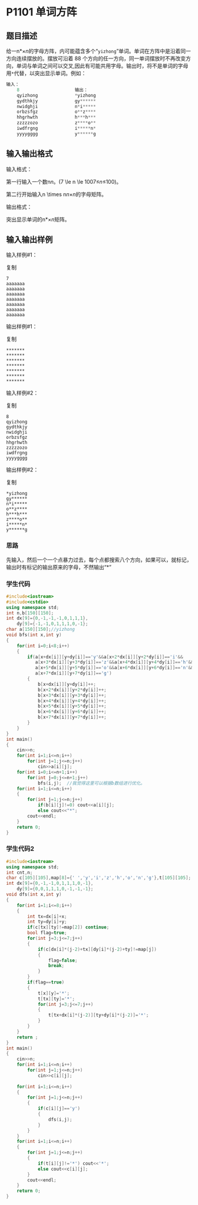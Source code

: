 # P1101 单词方阵

## 题目描述

给一n*×*n*的字母方阵，内可能蕴含多个“`yizhong`”单词。单词在方阵中是沿着同一方向连续摆放的。摆放可沿着 88 个方向的任一方向，同一单词摆放时不再改变方向，单词与单词之间可以交叉,因此有可能共用字母。输出时，将不是单词的字母用`*`代替，以突出显示单词。例如：

```cpp
输入：
    8                     输出：
    qyizhong              *yizhong
    gydthkjy              gy******
    nwidghji              n*i*****
    orbzsfgz              o**z****
    hhgrhwth              h***h***
    zzzzzozo              z****o**
    iwdfrgng              i*****n*
    yyyygggg              y******g
```

## 输入输出格式

输入格式：



第一行输入一个数n*n*。(7 \le n \le 1007≤*n*≤100)。

第二行开始输入n \times n*n*×*n*的字母矩阵。



输出格式：



突出显示单词的n*×*n*矩阵。



## 输入输出样例

输入样例#1：

 

复制

```
7
aaaaaaa
aaaaaaa
aaaaaaa
aaaaaaa
aaaaaaa
aaaaaaa
aaaaaaa
```

输出样例#1：

 

复制

```
*******
*******
*******
*******
*******
*******
*******
```

输入样例#2：

 

复制

```
8
qyizhong
gydthkjy
nwidghji
orbzsfgz
hhgrhwth
zzzzzozo
iwdfrgng
yyyygggg
```

输出样例#2：

 

复制

```
*yizhong
gy******
n*i*****
o**z****
h***h***
z****o**
i*****n*
y******g
```



### 思路

先输入，然后一个一个点暴力过去，每个点都搜索八个方向，如果可以，就标记，输出时有标记的输出原来的字母，不然输出“*”



### 学生代码

```c++
#include<iostream>
#include<cstdio>
using namespace std;
int n,b[150][150];
int dx[9]={0,-1,-1,-1,0,1,1,1},
	dy[9]={-1,-1,0,1,1,1,0,-1};
char a[150][150];//yizhong
void bfs(int x,int y)
{
	for(int i=0;i<8;i++)
	{
		if(a[x+dx[i]][y+dy[i]]=='y'&&a[x+2*dx[i]][y+2*dy[i]]=='i'&&
		   a[x+3*dx[i]][y+3*dy[i]]=='z'&&a[x+4*dx[i]][y+4*dy[i]]=='h'&&
		   a[x+5*dx[i]][y+5*dy[i]]=='o'&&a[x+6*dx[i]][y+6*dy[i]]=='n'&&
		   a[x+7*dx[i]][y+7*dy[i]]=='g')
		{
			b[x+dx[i]][y+dy[i]]++;
			b[x+2*dx[i]][y+2*dy[i]]++;
			b[x+3*dx[i]][y+3*dy[i]]++;
			b[x+4*dx[i]][y+4*dy[i]]++;
			b[x+5*dx[i]][y+5*dy[i]]++;
			b[x+6*dx[i]][y+6*dy[i]]++;
			b[x+7*dx[i]][y+7*dy[i]]++;
		}
	}
}
int main()
{
	cin>>n;
	for(int i=1;i<=n;i++)
		for(int j=1;j<=n;j++)
			cin>>a[i][j];
	for(int i=0;i<=n+1;i++)
		for(int j=0;j<=n+1;j++)
			bfs(i,j);  //我觉得这里可以根据b数组进行优化。
	for(int i=1;i<=n;i++)
	{
		for(int j=1;j<=n;j++)
			if(b[i][j]!=0) cout<<a[i][j];
			else cout<<"*";
		cout<<endl;
	}
	return 0;
}
```



### 学生代码2

```c++
#include<iostream>
using namespace std;
int cnt,n;
char c[105][105],map[8]={' ','y','i','z','h','o','n','g'},t[105][105];
int dx[9]={0,-1,-1,0,1,1,1,0,-1},
	dy[9]={0,0,1,1,1,0,-1,-1,-1};
void dfs(int x,int y)
{
	for(int i=1;i<=8;i++)
	{
		int tx=dx[i]+x;
		int ty=dy[i]+y;
		if(c[tx][ty]!=map[2]) continue;
		bool flag=true;
		for(int j=3;j<=7;j++)
		{
			if(c[dx[i]*(j-2)+tx][dy[i]*(j-2)+ty]!=map[j])
			{
				flag=false;
				break;
			}
		}
		if(flag==true)
		{
			t[x][y]='*';
			t[tx][ty]='*';
			for(int j=3;j<=7;j++)
			{
				t[tx+dx[i]*(j-2)][ty+dy[i]*(j-2)]='*';
			}
		}
	}
	return ;
}
int main()
{
	cin>>n;
	for(int i=1;i<=n;i++)
		for(int j=1;j<=n;j++)
			cin>>c[i][j];
			
	for(int i=1;i<=n;i++)
	{
		for(int j=1;j<=n;j++)
		{
			if(c[i][j]=='y')
			{
				dfs(i,j);
			}
		}
	}
	for(int i=1;i<=n;i++)
	{
		for(int j=1;j<=n;j++)
		{
			if(t[i][j]!='*') cout<<'*';
			else cout<<c[i][j];
		}
		cout<<endl;
	}
	return 0;
} 
```





